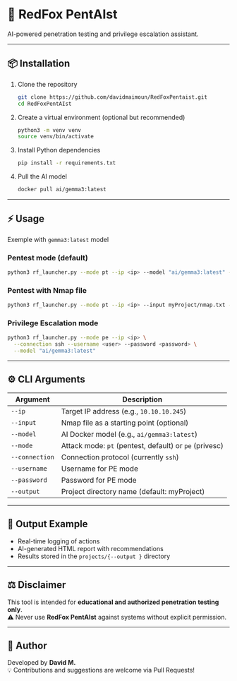 # 🦊 RedFox PentAIst

AI-powered penetration testing and privilege escalation assistant.

---

## 📦 Installation

1. Clone the repository  
   ```bash
   git clone https://github.com/davidmaimoun/RedFoxPentaist.git
   cd RedFoxPentAIst
   ```

2. Create a virtual environment (optional but recommended)  
   ```bash
   python3 -m venv venv
   source venv/bin/activate
   ```

3. Install Python dependencies  
   ```bash
   pip install -r requirements.txt
   ```

4. Pull the AI model  
   ```bash
   docker pull ai/gemma3:latest
   ```

---

## ⚡ Usage

Exemple with `gemma3:latest` model

### Pentest mode (default)
```bash
python3 rf_launcher.py --mode pt --ip <ip> --model "ai/gemma3:latest" --output <projectName>
```

### Pentest with Nmap file
```bash
python3 rf_launcher.py --mode pt --ip <ip> --input myProject/nmap.txt --model "ai/gemma3:latest"
```

### Privilege Escalation mode
```bash
python3 rf_launcher.py --mode pe --ip <ip> \
  --connection ssh --username <user> --password <password> \
  --model "ai/gemma3:latest"
```

---

## ⚙️ CLI Arguments

| Argument      | Description |
|---------------|-------------|
| `--ip`        | Target IP address (e.g., `10.10.10.245`) |
| `--input`     | Nmap file as a starting point (optional) |
| `--model`     | AI Docker model (e.g., `ai/gemma3:latest`) |
| `--mode`      | Attack mode: `pt` (pentest, default) or `pe` (privesc) |
| `--connection`| Connection protocol (currently `ssh`) |
| `--username`  | Username for PE mode |
| `--password`  | Password for PE mode |
| `--output`    | Project directory name (default: myProject) |

---

## 📝 Output Example

- Real-time logging of actions  
- AI-generated HTML report with recommendations  
- Results stored in the `projects/{--output }` directory  

---

## ⚖️ Disclaimer

This tool is intended for **educational and authorized penetration testing only**.  
⚠️ Never use **RedFox PentAIst** against systems without explicit permission.

---

## 🦊 Author

Developed by **David M.**  
💡 Contributions and suggestions are welcome via Pull Requests!